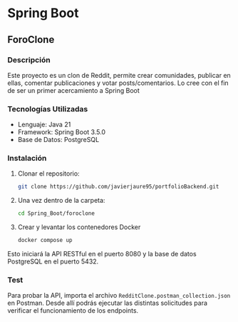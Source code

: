 # Spring Boot

## ForoClone 

### Descripción
Este proyecto es un clon de Reddit, permite crear comunidades, publicar en ellas, comentar publicaciones y votar posts/comentarios.
Lo cree con el fin de ser un primer acercamiento a Spring Boot

### Tecnologías Utilizadas
- Lenguaje: Java 21
- Framework: Spring Boot 3.5.0
- Base de Datos: PostgreSQL

### Instalación

1. Clonar el repositorio:  
   ```bash
   git clone https://github.com/javierjaure95/portfolioBackend.git
2. Una vez dentro de la carpeta:
   ```bash
   cd Spring_Boot/foroclone
3. Crear y levantar los contenedores Docker
   ```bash
   docker compose up 

Esto iniciará la API RESTful en el puerto 8080 y la base de datos PostgreSQL en el puerto 5432.

### Test

Para probar la API, importa el archivo `RedditClone.postman_collection.json` en Postman.
Desde allí podrás ejecutar las distintas solicitudes para verificar el funcionamiento de los endpoints.

